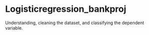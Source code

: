 # Logisticregression_bankproj
Understanding, cleaning the dataset, and classifying the dependent variable.
